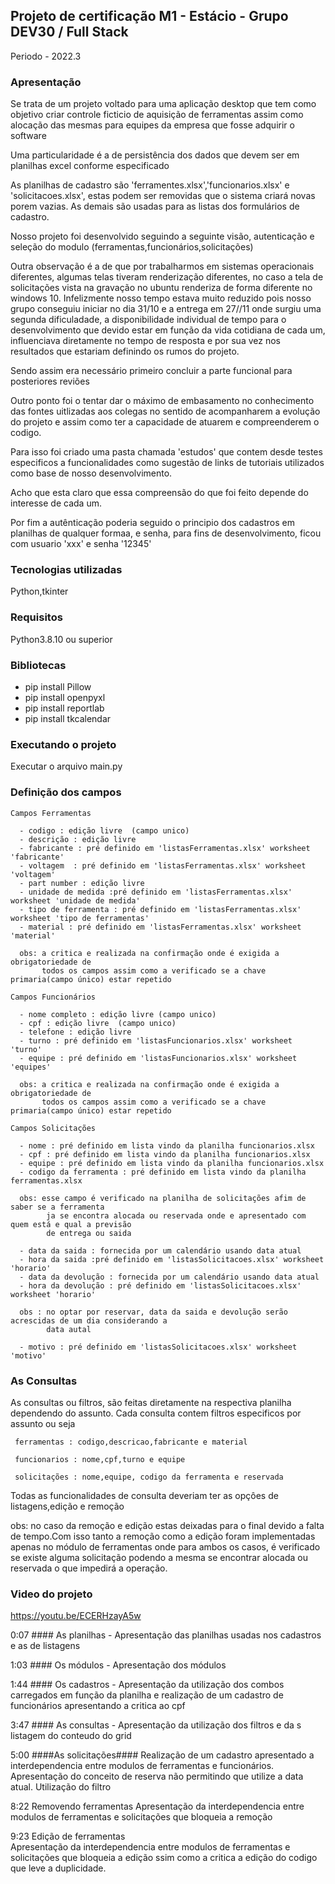## Projeto de certificação M1 - Estácio - Grupo DEV30 / Full Stack
 
 Periodo - 2022.3


### Apresentação 

 Se trata de um projeto voltado para uma aplicação desktop que tem como objetivo criar controle ficticio de aquisição de ferramentas assim como alocação das mesmas para equipes da empresa que fosse adquirir o software 

 Uma particularidade é a de persistência dos dados que devem ser em planilhas excel conforme especificado

 As planilhas de cadastro são 'ferramentes.xlsx','funcionarios.xlsx' e 'solicitacoes.xlsx', estas podem ser removidas que o sistema criará novas porem vazias. As demais são usadas para as listas dos formulários de cadastro.

 Nosso projeto foi desenvolvido seguindo a seguinte visão, autenticação e seleção do modulo (ferramentas,funcionários,solicitações) 

 Outra observação é a de que por trabalharmos em sistemas operacionais diferentes, algumas telas tiveram renderização diferentes, no caso a tela de solicitações vista na gravação no ubuntu renderiza de forma diferente no windows 10. Infelizmente nosso tempo estava muito reduzido pois nosso grupo conseguiu iniciar no dia 31/10 e a entrega em 27//11  onde surgiu uma segunda dificuladade, a disponibilidade individual de tempo para o desenvolvimento que devido estar em função da vida cotidiana de cada um, influenciava diretamente no tempo de resposta e por sua vez nos resultados que estariam definindo os rumos do projeto.

  Sendo assim era necessário primeiro concluir a parte funcional para posteriores reviões 
 
  Outro ponto foi o tentar dar o máximo de embasamento no conhecimento das fontes uitlizadas aos colegas no sentido de 
 acompanharem a evolução do projeto e assim como ter a capacidade de atuarem e compreenderem o codigo. 
 
   Para isso foi criado uma pasta chamada 'estudos' que contem desde testes especificos a funcionalidades como sugestão de 
 links de tutoriais utilizados como base de nosso desenvolvimento.
 
 Acho que esta claro que essa compreensão do que foi feito depende do interesse de cada um.
 
 Por fim a autênticação poderia seguido o principio dos cadastros em planilhas de qualquer formaa, e senha, para fins de desenvolvimento, ficou com usuario 'xxx' e senha '12345'

### Tecnologias utilizadas

Python,tkinter
 
### Requisitos 

Python3.8.10 ou superior

### Bibliotecas

* pip install Pillow
* pip install openpyxl
* pip install reportlab
* pip install tkcalendar

### Executando o projeto

Executar o arquivo main.py

### Definição dos campos
   
    Campos Ferramentas
     
      - codigo : edição livre  (campo unico)
      - descrição : edição livre 
      - fabricante : pré definido em 'listasFerramentas.xlsx' worksheet 'fabricante'   
      - voltagem  : pré definido em 'listasFerramentas.xlsx' worksheet 'voltagem' 
      - part number : edição livre 
      - unidade de medida :pré definido em 'listasFerramentas.xlsx' worksheet 'unidade de medida' 
      - tipo de ferramenta : pré definido em 'listasFerramentas.xlsx' worksheet 'tipo de ferramentas'
      - material : pré definido em 'listasFerramentas.xlsx' worksheet 'material'
               
      obs: a critica e realizada na confirmação onde é exigida a obrigatoriedade de  
           todos os campos assim como a verificado se a chave primaria(campo único) estar repetido
           
    Campos Funcionários 

      - nome completo : edição livre (campo unico) 
      - cpf : edição livre  (campo unico)
      - telefone : edição livre 
      - turno : pré definido em 'listasFuncionarios.xlsx' worksheet 'turno' 
      - equipe : pré definido em 'listasFuncionarios.xlsx' worksheet 'equipes' 
               
      obs: a critica e realizada na confirmação onde é exigida a obrigatoriedade de  
           todos os campos assim como a verificado se a chave primaria(campo único) estar repetido
        
    Campos Solicitações
      
      - nome : pré definido em lista vindo da planilha funcionarios.xlsx 
      - cpf : pré definido em lista vindo da planilha funcionarios.xlsx 
      - equipe : pré definido em lista vindo da planilha funcionarios.xlsx
      - codigo da ferramenta : pré definido em lista vindo da planilha ferramentas.xlsx 
                
      obs: esse campo é verificado na planilha de solicitações afim de saber se a ferramenta 
            ja se encontra alocada ou reservada onde e apresentado com quem está e qual a previsão 
            de entrega ou saida
      
      - data da saida : fornecida por um calendário usando data atual 
      - hora da saida :pré definido em 'listasSolicitacoes.xlsx' worksheet 'horario'
      - data da devolução : fornecida por um calendário usando data atual 
      - hora da devolução : pré definido em 'listasSolicitacoes.xlsx' worksheet 'horario'
     
      obs : no optar por reservar, data da saida e devolução serão acrescidas de um dia considerando a
            data autal 
      
      - motivo : pré definido em 'listasSolicitacoes.xlsx' worksheet 'motivo'
        
### As Consultas 
      
   As consultas ou filtros, são feitas diretamente na respectiva planilha dependendo do assunto. Cada consulta contem 
   filtros especificos por assunto ou seja 
     
     ferramentas : codigo,descricao,fabricante e material
     
     funcionarios : nome,cpf,turno e equipe
     
     solicitações : nome,equipe, codigo da ferramenta e reservada
   
   Todas as funcionalidades de consulta deveriam ter as opçôes de listagens,edição e remoção
   
   obs: no caso da remoção e edição estas deixadas para o final devido a falta de tempo.Com isso tanto a remoção como a edição 
   foram implementadas apenas no módulo de ferramentas onde para ambos os casos, é verificado se existe alguma solicitação podendo 
   a mesma se encontrar alocada ou reservada o que impedirá a operação. 
    

### Video do projeto

https://youtu.be/ECERHzayA5w

0:07 #### As planilhas - Apresentação das planilhas usadas nos cadastros e as de listagens

1:03 #### Os módulos - Apresentação dos módulos

1:44 #### Os cadastros - Apresentação da utilização dos combos carregados em função da planilha e realização de um 
                       cadastro de funcionários apresentando a critica ao cpf

3:47 #### As consultas - Apresentação da utilização dos filtros e da s listagem do conteudo do grid

5:00 ####As solicitações#### 
   Realização de um cadastro apresentado a interdependencia entre modulos de ferramentas e funcionários. 
   Apresentação do conceito de reserva não permitindo que utilize a data atual. Utilização do filtro
   
 
8:22 Removendo ferramentas 
   Apresentação da interdependencia entre modulos de ferramentas e solicitações que bloqueia a remoção
  
9:23 Edição de ferramentas  
   Apresentação da interdependencia entre modulos de ferramentas e solicitações que bloqueia 
   a edição ssim como a critica a edição do codigo que leve a duplicidade.



